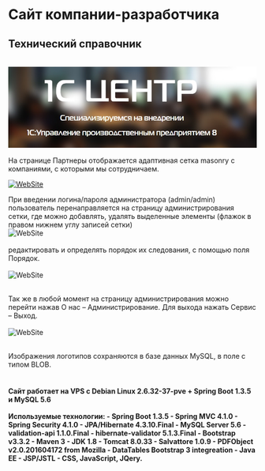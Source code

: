 # Сайт компании-разработчика

<h2>Технический справочник</h2> <br>
<a href="http://1c-centre.com/"><img style="max-width:100%;" alt="WebSite" src="https://github.com/skpavlenko/WS/blob/master/screenshots/Title.jpg"></a>



На странице Партнеры отображается адаптивная сетка 
masonry с компаниями, с которыми мы сотрудничаем.<br> 

<a href="http://1c-centre.com//partnerslist"><img style="max-width:100%;" alt="WebSite" src="https://github.com/skpavlenko/WebSite/blob/master/screenshot/partners.png"></a>
<br> 

При введении логина/пароля администратора (admin/admin) пользователь перенаправляется на страницу администрирования сетки, 
где можно добавлять, удалять выделенные элементы (флажок в правом нижнем углу записей сетки) <br> 
<img style="max-width:100%;" alt="WebSite" src="https://github.com/skpavlenko/WebSite/blob/master/screenshot/admin.png"><br> <br>
редактировать и определять порядок их следования, с помощью поля Порядок. <br><br>
<img style="max-width:100%;" alt="WebSite" src="https://github.com/skpavlenko/WebSite/blob/master/screenshot/edit.png"><br> <br>

Так же в любой момент на страницу администрирования можно перейти нажав О нас – Администрирование. Для выхода нажать Сервис – Выход.<br><br>
<img style="max-width:100%;" alt="WebSite" src="https://github.com/skpavlenko/WebSite/blob/master/screenshot/menu.png"><br> <br>

Изображения логотипов сохраняются в базе данных MySQL, в поле с типом BLOB.<br> <br>

<h4>Сайт работает на VPS с Debian Linux 2.6.32-37-pve + Spring Boot 1.3.5 и MySQL 5.6<br><br>
Используемые технологии: 
- Spring Boot 1.3.5
- Spring MVC 4.1.0
- Spring Security 4.1.0
- JPA/Hibernate 4.3.10.Final
- MySQL Server 5.6
- validation-api 1.1.0.Final
- hibernate-validator 5.1.3.Final
- Bootstrap v3.3.2
- Maven 3
- JDK 1.8
- Tomcat 8.0.33
- Salvattore 1.0.9
- PDFObject v2.0.201604172 from Mozilla
- DataTables Bootstrap 3 integreation
- Java EE
- JSP/JSTL
- CSS, JavaScript, JQery.
</h4>
